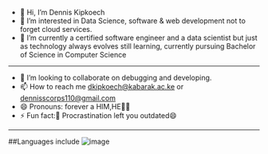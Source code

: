 - 👋 Hi, I’m Dennis Kipkoech 
- 👀 I’m interested in Data Science, software & web development not to forget cloud services.
- 🌱 I’m currently a certified software engineer and a data scientist but just as technology always evolves  still learning, currently pursuing Bachelor of Science in Computer Science
- -----------------------------------------------------------------------------------------------
- 💞️ I’m looking to collaborate on debugging and developing. 
- 📫 How to reach me dkipkoech@kabarak.ac.ke or dennisscorps110@gmail.com
- 😄 Pronouns: forever a HIM,HE🤩🤩
- ⚡ Fun fact:👀 Procrastination left you outdated😄 
----------------------------------------------------------------------------------------------------
##Languages include
![image](https://github.com/user-attachments/assets/6eb312f0-3213-4610-a9a0-48ae82e939e5)




<!---
Farahou110/Farahou110 is a ✨ special ✨ repository because its `README.md` (this file) appears on your GitHub profile.
You can click the Preview link to take a look at your changes.
--->
